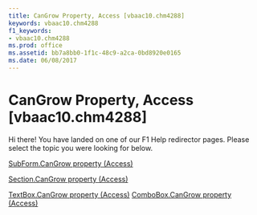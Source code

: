 ```yaml
---
title: CanGrow Property, Access [vbaac10.chm4288]
keywords: vbaac10.chm4288
f1_keywords:
- vbaac10.chm4288
ms.prod: office
ms.assetid: bb7a8bb0-1f1c-48c9-a2ca-0bd8920e0165
ms.date: 06/08/2017
---
```



# CanGrow Property, Access [vbaac10.chm4288]

Hi there! You have landed on one of our F1 Help redirector pages. Please select the topic you were looking for below.

[SubForm.CanGrow property (Access)](http://msdn.microsoft.com/library/d80f18b7-9b96-b01a-26a8-186607d3faa4%28Office.15%29.aspx)

[Section.CanGrow property (Access)](http://msdn.microsoft.com/library/ea3feebb-8193-2fc3-758b-533b65d0e5b0%28Office.15%29.aspx)

[TextBox.CanGrow property (Access)](http://msdn.microsoft.com/library/5e96e693-9e1a-1f1f-5d5d-672e6232c330%28Office.15%29.aspx)
[ComboBox.CanGrow property (Access)](http://msdn.microsoft.com/library/0abc0d9c-35dc-ea5f-dcb1-dbfe37b7a143%28Office.15%29.aspx)


